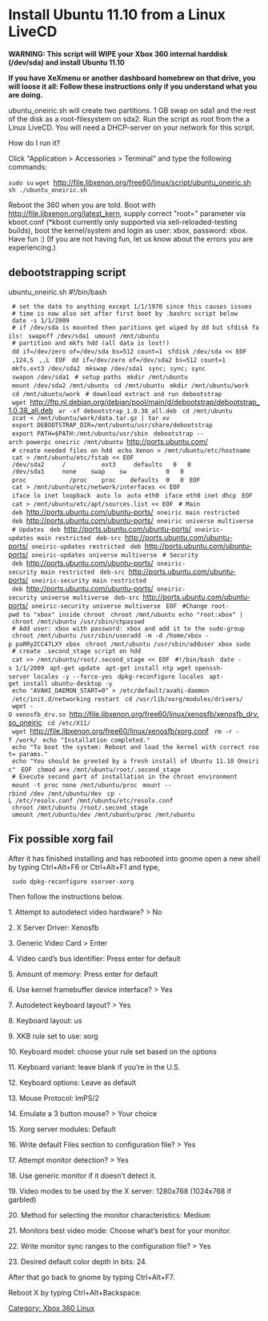 # Install Ubuntu 11.10 from a Linux LiveCD

**WARNING: This script will WIPE your Xbox 360 internal harddisk
(/dev/sda) and install Ubuntu 11.10**

**If you have XeXmenu or another dashboard homebrew on that drive, you
will loose it all: Follow these instructions only if you understand what
you are doing.**

ubuntu_oneiric.sh will create two partitions. 1 GB swap on sda1 and the
rest of the disk as a root-filesystem on sda2. Run the script as root
from the a Linux LiveCD. You will need a DHCP-server on your network for
this script.

How do I run it?

Click "Application \> Accessories \> Terminal" and type the following
commands:

`sudo su`
`wget `<http://file.libxenon.org/free60/linux/script/ubuntu_oneiric.sh>
`sh ./ubuntu_oneiric.sh`

Reboot the 360 when you are told. Boot with
<http://file.libxenon.org/latest_kern>, supply correct "root=" parameter
via kboot.conf (\*kboot currently only supported via
xell-reloaded-testing builds), boot the kernel/system and login as user:
xbox, password: xbox. Have fun :) (If you are not having fun, let us
know about the errors you are
experiencing.)

## debootstrapping script


ubuntu_oneiric.sh
\#\!/bin/bash

` # set the date to anything except 1/1/1970 since this causes issues`
` # time is now also set after first boot by .bashrc script below`
` date -s 1/1/2009`
` # if /dev/sda is mounted then paritions get wiped by dd but sfdisk fails!`
` swapoff /dev/sda1`
` umount /mnt/ubuntu`
` # partition and mkfs hdd (all data is lost!)`
` dd if=/dev/zero of=/dev/sda bs=512 count=1`
` sfdisk /dev/sda << EOF`
` ,124,S`
` ,,L`
` EOF`
` dd if=/dev/zero of=/dev/sda2 bs=512 count=1`
` mkfs.ext3 /dev/sda2`
` mkswap /dev/sda1`
` sync; sync; sync`
` swapon /dev/sda1`
` # setup paths`
` mkdir /mnt/ubuntu`
` mount /dev/sda2 /mnt/ubuntu`
` cd /mnt/ubuntu`
` mkdir /mnt/ubuntu/work`
` cd /mnt/ubuntu/work`
` # download extract and run debootstrap`
` wget `<http://ftp.nl.debian.org/debian/pool/main/d/debootstrap/debootstrap_1.0.38_all.deb>
` ar -xf debootstrap_1.0.38_all.deb`
` cd /mnt/ubuntu`
` zcat < /mnt/ubuntu/work/data.tar.gz | tar xv`
` export DEBOOTSTRAP_DIR=/mnt/ubuntu/usr/share/debootstrap`
` export PATH=$PATH:/mnt/ubuntu/usr/sbin`
` debootstrap --arch powerpc oneiric /mnt/ubuntu `<http://ports.ubuntu.com/>
` # create needed files on hdd`
` echo Xenon > /mnt/ubuntu/etc/hostname`
` cat > /mnt/ubuntu/etc/fstab << EOF`
` /dev/sda2     /          ext3     defaults   0   0`
` /dev/sda1     none    swap    sw           0   0`
` proc            /proc    proc    defaults  0   0`
` EOF`
` cat > /mnt/ubuntu/etc/network/interfaces << EOF`
` iface lo inet loopback`
` auto lo`
` auto eth0`
` iface eth0 inet dhcp`
` EOF`
` cat > /mnt/ubuntu/etc/apt/sources.list << EOF`
` # Main`
` deb `<http://ports.ubuntu.com/ubuntu-ports/>` oneiric main restricted`
` deb `<http://ports.ubuntu.com/ubuntu-ports/>` oneiric universe multiverse`
` # Updates`
` deb `<http://ports.ubuntu.com/ubuntu-ports/>` oneiric-updates main restricted`
` deb-src `<http://ports.ubuntu.com/ubuntu-ports/>` oneiric-updates restricted`
` deb `<http://ports.ubuntu.com/ubuntu-ports/>` oneiric-updates universe multiverse`
` # Security`
` deb `<http://ports.ubuntu.com/ubuntu-ports/>` oneiric-security main restricted`
` deb-src `<http://ports.ubuntu.com/ubuntu-ports/>` oneiric-security main restricted`
` deb `<http://ports.ubuntu.com/ubuntu-ports/>` oneiric-security universe multiverse`
` deb-src `<http://ports.ubuntu.com/ubuntu-ports/>` oneiric-security universe multiverse`
` EOF`
` #Change root-pwd to "xbox" inside chroot`
` chroot /mnt/ubuntu echo "root:xbox" | chroot /mnt/ubuntu /usr/sbin/chpasswd`
` # Add user: xbox with password: xbox and add it to the sudo-group`
` chroot /mnt/ubuntu /usr/sbin/useradd -m -d /home/xbox -p paRRy2CC47LXY xbox`
` chroot /mnt/ubuntu /usr/sbin/adduser xbox sudo`
` # create .second_stage script on hdd`
` cat >> /mnt/ubuntu/root/.second_stage << EOF`
` #!/bin/bash`
` date -s 1/1/2009`
` apt-get update`
` apt-get install ntp wget openssh-server locales -y --force-yes`
` dpkg-reconfigure locales`
` apt-get install ubuntu-desktop -y`
` echo "AVAHI_DAEMON_START=0" > /etc/default/avahi-daemon`
` /etc/init.d/networking restart`
` cd /usr/lib/xorg/modules/drivers/`
` wget -O xenosfb_drv.so `<http://file.libxenon.org/free60/linux/xenosfb/xenosfb_drv.so_oneiric>
` cd /etc/X11/`
` wget `<http://file.libxenon.org/free60/linux/xenosfb/xorg.conf>
` rm -r -f /work/`
` echo "Installation completed."`
` echo "To boot the system: Reboot and load the kernel with correct root= params."`
` echo "You should be greeted by a fresh install of Ubuntu 11.10 Oneiric"`
` EOF`
` chmod a+x /mnt/ubuntu/root/.second_stage`
` # Execute second part of installation in the chroot environment`
` mount -t proc none /mnt/ubuntu/proc`
` mount --rbind /dev /mnt/ubuntu/dev`
` cp -L /etc/resolv.conf /mnt/ubuntu/etc/resolv.conf`
` chroot /mnt/ubuntu /root/.second_stage`
` umount /mnt/ubuntu/dev /mnt/ubuntu/proc /mnt/ubuntu`

## Fix possible xorg fail

After it has finished installing and has rebooted into gnome open a new
shell by typing Ctrl+Alt+F6 or Ctrl+Alt+F1 and type,

` sudo dpkg-reconfigure xserver-xorg`

Then follow the instructions below.

1\. Attempt to autodetect video hardware? \> No

2\. X Server Driver: Xenosfb

3\. Generic Video Card \> Enter

4\. Video card’s bus identifier: Press enter for default

5\. Amount of memory: Press enter for default

6\. Use kernel framebuffer device interface? \> Yes

7\. Autodetect keyboard layout? \> Yes

8\. Keyboard layout: us

9\. XKB rule set to use: xorg

10\. Keyboard model: choose your rule set based on the options

11\. Keyboard variant: leave blank if you’re in the U.S.

12\. Keyboard options: Leave as default

13\. Mouse Protocol: ImPS/2

14\. Emulate a 3 button mouse? \> Your choice

15\. Xorg server modules: Default

16\. Write default Files section to configuration file? \> Yes

17\. Attempt monitor detection? \> Yes

18\. Use generic monitor if it doesn’t detect it.

19\. Video modes to be used by the X server: 1280x768 (1024x768 if
garbled)

20\. Method for selecting the monitor characteristics: Medium

21\. Monitors best video mode: Choose what’s best for your monitor.

22\. Write monitor sync ranges to the configuration file? \> Yes

23\. Desired default color depth in bits: 24.

After that go back to gnome by typing Ctrl+Alt+F7.

Reboot X by typing Ctrl+Alt+Backspace.

[Category: Xbox 360 Linux](../Category_Xbox360_Linux)
